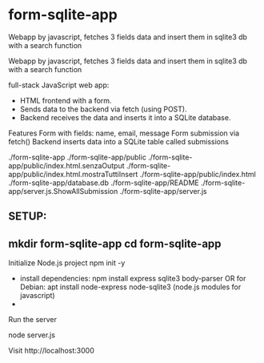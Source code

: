 # form-sqlite-app
Webapp by javascript, fetches 3 fields data and insert them in sqlite3 db with a search function

Webapp by javascript, fetches 3 fields data and insert them in sqlite3 db with a search function

full-stack JavaScript web app:
- HTML frontend with a form.
- Sends data to the backend via fetch (using POST).
- Backend receives the data and inserts it into a SQLite database.

Features
   Form with fields: name, email, message
   Form submission via fetch()
   Backend inserts data into a SQLite table called submissions

./form-sqlite-app
./form-sqlite-app/public
./form-sqlite-app/public/index.html.senzaOutput
./form-sqlite-app/public/index.html.mostraTuttiInsert
./form-sqlite-app/public/index.html
./form-sqlite-app/database.db
./form-sqlite-app/README
./form-sqlite-app/server.js.ShowAllSubmission
./form-sqlite-app/server.js

SETUP:
-
 mkdir form-sqlite-app
 cd form-sqlite-app
 -
 Initialize Node.js project
 npm init -y
- install dependencies:
 npm install express sqlite3 body-parser
 OR for Debian: apt install node-express  node-sqlite3  (node.js modules for javascript)
 -
 Run the server

 node server.js

 Visit http://localhost:3000


